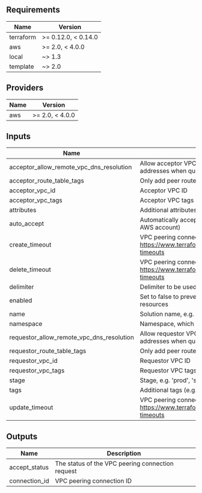 <!-- markdownlint-disable -->
## Requirements

| Name | Version |
|------|---------|
| terraform | >= 0.12.0, < 0.14.0 |
| aws | >= 2.0, < 4.0.0 |
| local | ~> 1.3 |
| template | ~> 2.0 |

## Providers

| Name | Version |
|------|---------|
| aws | >= 2.0, < 4.0.0 |

## Inputs

| Name | Description | Type | Default | Required |
|------|-------------|------|---------|:--------:|
| acceptor\_allow\_remote\_vpc\_dns\_resolution | Allow acceptor VPC to resolve public DNS hostnames to private IP addresses when queried from instances in the requestor VPC | `bool` | `true` | no |
| acceptor\_route\_table\_tags | Only add peer routes to acceptor VPC route tables matching these tags | `map(string)` | `{}` | no |
| acceptor\_vpc\_id | Acceptor VPC ID | `string` | `""` | no |
| acceptor\_vpc\_tags | Acceptor VPC tags | `map(string)` | `{}` | no |
| attributes | Additional attributes (e.g. `1`) | `list(string)` | `[]` | no |
| auto\_accept | Automatically accept the peering (both VPCs need to be in the same AWS account) | `bool` | `true` | no |
| create\_timeout | VPC peering connection create timeout. For more details, see https://www.terraform.io/docs/configuration/resources.html#operation-timeouts | `string` | `"3m"` | no |
| delete\_timeout | VPC peering connection delete timeout. For more details, see https://www.terraform.io/docs/configuration/resources.html#operation-timeouts | `string` | `"5m"` | no |
| delimiter | Delimiter to be used between `name`, `namespace`, `stage`, etc. | `string` | `"-"` | no |
| enabled | Set to false to prevent the module from creating or accessing any resources | `bool` | `true` | no |
| name | Solution name, e.g. 'app' or 'cluster' | `string` | n/a | yes |
| namespace | Namespace, which could be your organization name, e.g. 'eg' or 'cp' | `string` | `""` | no |
| requestor\_allow\_remote\_vpc\_dns\_resolution | Allow requestor VPC to resolve public DNS hostnames to private IP addresses when queried from instances in the acceptor VPC | `bool` | `true` | no |
| requestor\_route\_table\_tags | Only add peer routes to requestor VPC route tables matching these tags | `map(string)` | `{}` | no |
| requestor\_vpc\_id | Requestor VPC ID | `string` | `""` | no |
| requestor\_vpc\_tags | Requestor VPC tags | `map(string)` | `{}` | no |
| stage | Stage, e.g. 'prod', 'staging', 'dev', or 'test' | `string` | `""` | no |
| tags | Additional tags (e.g. `map('BusinessUnit`,`XYZ`) | `map(string)` | `{}` | no |
| update\_timeout | VPC peering connection update timeout. For more details, see https://www.terraform.io/docs/configuration/resources.html#operation-timeouts | `string` | `"3m"` | no |

## Outputs

| Name | Description |
|------|-------------|
| accept\_status | The status of the VPC peering connection request |
| connection\_id | VPC peering connection ID |

<!-- markdownlint-restore -->

